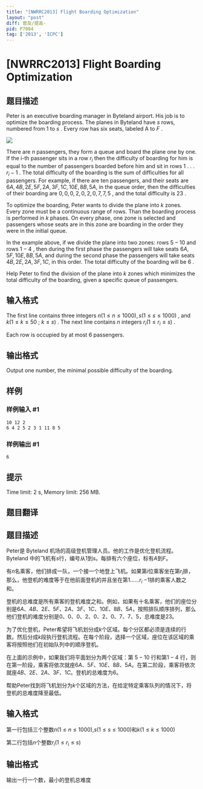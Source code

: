 ```yaml
---
title: "[NWRRC2013] Flight Boarding Optimization"
layout: "post"
diff: 普及/提高-
pid: P7084
tag: ['2013', 'ICPC']
---
```

# [NWRRC2013] Flight Boarding Optimization
## 题目描述



Peter is an executive boarding manager in Byteland airport. His job is to optimize the boarding process. The planes in Byteland have $s$ rows, numbered from $1$ to $s$ . Every row has six seats, labeled A to $F$ .

![](/upload/images2/flgithseat.png)

There are $n$ passengers, they form a queue and board the plane one by one. If the i-th passenger sits in a row $r_{i}$ then the difficulty of boarding for him is equal to the number of passengers boarded before him and sit in rows $1$ . . . $r_{i}−1$ . The total difficulty of the boarding is the sum of difficulties for all passengers. For example, if there are ten passengers, and their seats are $6A, 4B, 2E, 5F, 2A, 3F, 1C, 10E, 8B, 5A,$ in the queue order, then the difficulties of their boarding are $0 , 0 , 0 , 2 , 0 , 2 , 0 , 7 , 7 , 5$ , and the total difficulty is $23$ .

To optimize the boarding, Peter wants to divide the plane into $k$ zones. Every zone must be a continuous range of rows. Than the boarding process is performed in $k$ phases. On every phase, one zone is selected and passengers whose seats are in this zone are boarding in the order they were in the initial queue. $ $

In the example above, if we divide the plane into two zones: rows $5-10$ and rows $1-4$ , then during the first phase the passengers will take seats $6A, 5F, 10E, 8B, 5A,$ and during the second phase the passengers will take seats $4B, 2E, 2A, 3F, 1C,$ in this order. The total difficulty of the boarding will be $6$ .

Help Peter to find the division of the plane into $k$ zones which minimizes the total difficulty of the boarding, given a specific queue of passengers.


## 输入格式



The first line contains three integers $n (1 \le n \le 1000) , s (1 \le s \le 1000)$ , and $k (1 \le k \le 50$ ; $k \le s)$ . The next line contains $n$ integers $r_{i} (1 \le r_{i} \le s)$ .

Each row is occupied by at most $6$ passengers.


## 输出格式



Output one number, the minimal possible difficulty of the boarding.


## 样例

### 样例输入 #1
```
10 12 2
6 4 2 5 2 3 1 11 8 5

```
### 样例输出 #1
```
6

```
## 提示

Time limit: 2 s, Memory limit: 256 MB. 


## 题目翻译

## 题目描述

Peter是 Byteland 机场的高级登机管理人员。他的工作是优化登机流程。Byteland 中的飞机有$s$行，编号从1到$s$。每排有六个座位，标有$A$到$F$。

有$n$名乘客，他们排成一队，一个接一个地登上飞机。如果第$i$位乘客坐在第$r_i$排，那么，他登机的难度等于在他前面登机的并且坐在第1......$r_i$ $-$1排的乘客人数之和。



登机的总难度是所有乘客的登机难度之和。例如，如果有十名乘客，他们的座位分别是$6A、4B、2E、5F、2A、3F、1C、10E、8B、5A$，按照排队顺序排列，那么他们登机的难度分别是$0、0、0、2、0、2、0、7、7、5$，总难度是$23$。

为了优化登机，Peter希望将飞机划分成$k$个区域。每个分区都必须是连续的行数。然后分成$k$段执行登机流程。在每个阶段，选择一个区域，座位在该区域的乘客将按照他们在初始队列中的顺序登机。

在上面的示例中，如果我们将平面划分为两个区域：第 $5-10$ 行和第$1-4$ 行，则在第一阶段，乘客将依次就座$6A、5F、10E、8B、5A$。在第二阶段，乘客将依次就座$4B、2E、2A、3F、1C$。登机的总难度为$6$。

帮助Peter找到将飞机划分为$k$个区域的方法，在给定特定乘客队列的情况下，将登机的总难度降至最低。

## 输入格式

第一行包括三个整数$n(1≤n≤1000)$,$s(1≤s≤1000)$和$k(1≤k≤1000)$

第二行包括$n$个整数$r_i(1≤r_i≤s)$ 



## 输出格式

输出一行一个数，最小的登机总难度
